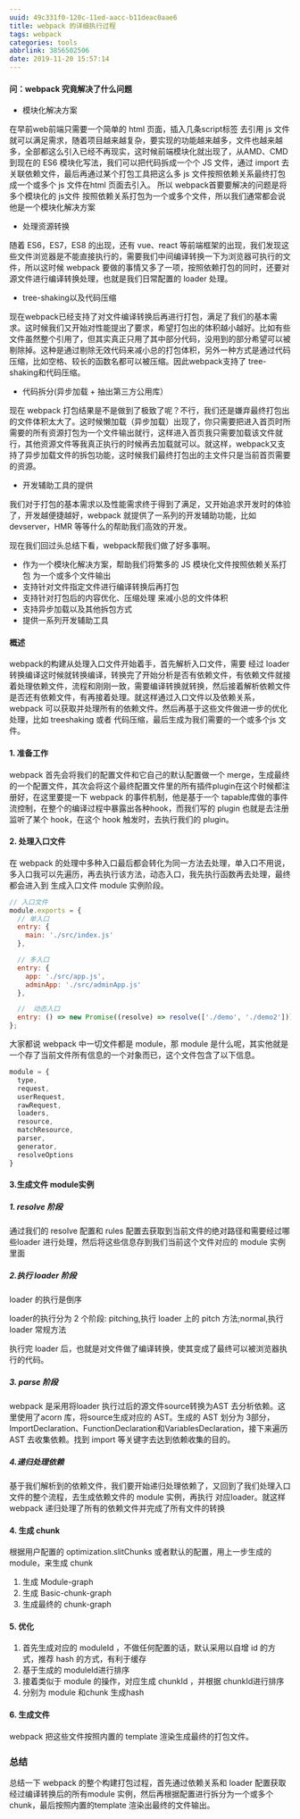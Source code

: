 ```yaml
---
uuid: 49c331f0-120c-11ed-aacc-b11deac0aae6
title: webpack 的详细执行过程
tags: webpack
categories: tools
abbrlink: 3856502506
date: 2019-11-20 15:57:14
---
```



#### 问：webpack 究竟解决了什么问题

- 模块化解决方案

在早前web前端只需要一个简单的 html 页面，插入几条script标签 去引用 js 文件就可以满足需求，随着项目越来越复杂，要实现的功能越来越多，文件也越来越多，全部都这么引入已经不再现实，这时候前端模块化就出现了，从AMD、CMD 到现在的 ES6 模块化写法，我们可以把代码拆成一个个 JS 文件，通过 import 去关联依赖文件，最后再通过某个打包工具把这么多 js 文件按照依赖关系最终打包成一个或多个 js 文件在html 页面去引入。
所以 webpack首要要解决的问题是将多个模块化的 js文件 按照依赖关系打包为一个或多个文件，所以我们通常都会说他是一个模块化解决方案
<!-- more -->

- 处理资源转换

随着 ES6，ES7，ES8 的出现，还有 vue、react 等前端框架的出现，我们发现这些文件浏览器是不能直接执行的，需要我们中间编译转换一下为浏览器可执行的文件，所以这时候 webpack 要做的事情又多了一项，按照依赖打包的同时，还要对源文件进行编译转换处理，也就是我们日常配置的 loader 处理。

- tree-shaking以及代码压缩

现在webpack已经支持了对文件编译转换后再进行打包，满足了我们的基本需求。这时候我们又开始对性能提出了要求，希望打包出的体积越小越好。比如有些文件虽然整个引用了，但其实真正只用了其中部分代码，没用到的部分希望可以被剔除掉。这种是通过剔除无效代码来减小总的打包体积，另外一种方式是通过代码压缩，比如空格、较长的函数名都可以被压缩。因此webpack支持了 tree-shaking和代码压缩。

- 代码拆分(异步加载 + 抽出第三方公用库）

现在 webpack 打包结果是不是做到了极致了呢？不行，我们还是嫌弃最终打包出的文件体积太大了。这时候懒加载（异步加载）出现了，你只需要把进入首页时所需要的所有资源打包为一个文件输出就行，这样进入首页我只需要加载该文件就行，其他资源文件等我真正执行的时候再去加载就可以。就这样，webpack又支持了异步加载文件的拆包功能，这时候我们最终打包出的主文件只是当前首页需要的资源。

- 开发辅助工具的提供

我们对于打包的基本需求以及性能需求终于得到了满足，又开始追求开发时的体验了，开发越便捷越好，webpack 就提供了一系列的开发辅助功能，比如 devserver，HMR 等等什么的帮助我们高效的开发。

现在我们回过头总结下看，webpack帮我们做了好多事啊。

- 作为一个模块化解决方案，帮助我们将繁多的 JS 模块化文件按照依赖关系打包 为一个或多个文件输出
- 支持针对文件指定文件进行编译转换后再打包
- 支持针对打包后的内容优化、压缩处理
  来减小总的文件体积
- 支持异步加载以及其他拆包方式
- 提供一系列开发辅助工具

#### 概述

webpack的构建从处理入口文件开始着手，首先解析入口文件，需要 经过 loader转换编译这时候就转换编译，转换完了开始分析是否有依赖文件，有依赖文件就接着处理依赖文件，流程和刚刚一致，需要编译转换就转换，然后接着解析依赖文件是否还有依赖文件，有再接着处理。就这样通过入口文件以及依赖关系，webpack 可以获取并处理所有的依赖文件。然后再基于这些文件做进一步的优化处理，比如 treeshaking 或者 代码压缩，最后生成为我们需要的一个或多个js 文件。

#### 1. 准备工作

webpack 首先会将我们的配置文件和它自己的默认配置做一个 merge，生成最终的一个配置文件，其次会将这个最终配置文件里的所有插件plugin在这个时候都注册好，在这里要提一下 webpack 的事件机制，他是基于一个 tapable库做的事件流控制，在整个的编译过程中暴露出各种hook，而我们写的 plugin 也就是去注册监听了某个 hook，在这个 hook 触发时，去执行我们的 plugin。

#### 2. 处理入口文件

在 webpack 的处理中多种入口最后都会转化为同一方法去处理，单入口不用说，多入口我可以先遍历，再去执行该方法，动态入口，我先执行函数再去处理，最终都会进入到 生成入口文件 module 实例阶段。

```js
// 入口文件
module.exports = {
  // 单入口
  entry: {
    main: './src/index.js'
  },

  // 多入口
  entry: {
    app: './src/app.js',
    adminApp: './src/adminApp.js'
  },

  //  动态入口
  entry: () => new Promise((resolve) => resolve(['./demo', './demo2']))
};
```

大家都说 webpack 中一切文件都是 module，那 module 是什么呢，其实他就是一个存了当前文件所有信息的一个对象而已，这个文件包含了以下信息。

```js
module = {
  type,
  request,
  userRequest,
  rawRequest,
  loaders,
  resource,
  matchResource,
  parser,
  generator,
  resolveOptions
}
```

#### 3.生成文件 module实例

#####   1. resolve 阶段

通过我们的 resolve 配置和 rules 配置去获取到当前文件的绝对路径和需要经过哪些loader 进行处理，然后将这些信息存到我们当前这个文件对应的 module 实例里面

#####   2.执行 loader 阶段

loader 的执行是倒序

loader的执行分为 2 个阶段: pitching,执行 loader 上的 pitch 方法;normal,执行 loader 常规方法

执行完 loader 后，也就是对文件做了编译转换，使其变成了最终可以被浏览器执行的代码。

#####   3. parse 阶段

webpack 是采用将loader 执行过后的源文件source转换为AST 去分析依赖。这里使用了acorn 库，将source生成对应的 AST。生成的 AST 划分为 3部分，ImportDeclaration、FunctionDeclaration和VariablesDeclaration，接下来遍历 AST 去收集依赖。找到 import 等关键字去达到依赖收集的目的。

#####   4.递归处理依赖

基于我们解析到的依赖文件，我们要开始递归处理依赖了，又回到了我们处理入口文件的整个流程，去生成依赖文件的 module 实例，再执行 对应loader。就这样 webpack 递归处理了所有的依赖文件并完成了所有文件的转换

#### 4. 生成 chunk

根据用户配置的 optimization.slitChunks 或者默认的配置，用上一步生成的module，来生成 chunk

1. 生成 Module-graph
2. 生成 Basic-chunk-graph
3. 生成最终的 chunk-graph

#### 5. 优化

1. 首先生成对应的 moduleId ，不做任何配置的话，默认采用以自增 id 的方式，推荐 hash 的方式，有利于缓存
2. 基于生成的 moduleId进行排序
3. 接着类似于 module 的操作，对应生成 chunkId ，并根据 chunkId进行排序
4. 分别为 module 和chunk 生成hash

#### 6. 生成文件

webpack 把这些文件按照内置的 template 渲染生成最终的打包文件。

### 总结

总结一下 webpack 的整个构建打包过程，首先通过依赖关系和 loader 配置获取经过编译转换后的所有module 实例，然后再根据配置进行拆分为一个或多个chunk，最后按照内置的template 渲染出最终的文件输出。



